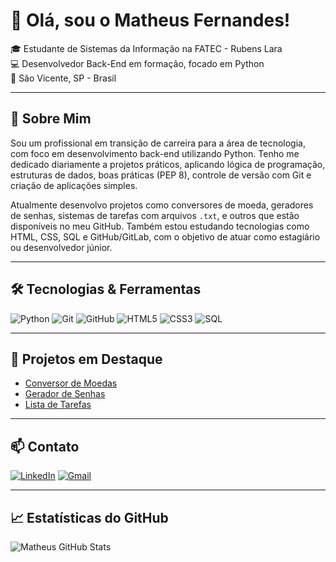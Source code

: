 # 👋 Olá, sou o Matheus Fernandes!

🎓 Estudante de Sistemas da Informação na FATEC - Rubens Lara  
💻 Desenvolvedor Back-End em formação, focado em Python  
📍 São Vicente, SP - Brasil

---

## 🚀 Sobre Mim

Sou um profissional em transição de carreira para a área de tecnologia, com foco em desenvolvimento back-end utilizando Python. Tenho me dedicado diariamente a projetos práticos, aplicando lógica de programação, estruturas de dados, boas práticas (PEP 8), controle de versão com Git e criação de aplicações simples.

Atualmente desenvolvo projetos como conversores de moeda, geradores de senhas, sistemas de tarefas com arquivos `.txt`, e outros que estão disponíveis no meu GitHub. Também estou estudando tecnologias como HTML, CSS, SQL e GitHub/GitLab, com o objetivo de atuar como estagiário ou desenvolvedor júnior.

---

## 🛠️ Tecnologias & Ferramentas

![Python](https://img.shields.io/badge/Python-3776AB?style=for-the-badge&logo=python&logoColor=white)
![Git](https://img.shields.io/badge/Git-F05032?style=for-the-badge&logo=git&logoColor=white)
![GitHub](https://img.shields.io/badge/GitHub-181717?style=for-the-badge&logo=github&logoColor=white)
![HTML5](https://img.shields.io/badge/HTML5-E34F26?style=for-the-badge&logo=html5&logoColor=white)
![CSS3](https://img.shields.io/badge/CSS3-1572B6?style=for-the-badge&logo=css3&logoColor=white)
![SQL](https://img.shields.io/badge/SQL-4479A1?style=for-the-badge&logo=postgresql&logoColor=white)

---

## 📌 Projetos em Destaque

- [Conversor de Moedas](https://github.com/MatheusSilvaConceicao/conversor-moedas)
- [Gerador de Senhas](https://github.com/MatheusSilvaConceicao/gerador-senhas)
- [Lista de Tarefas](https://github.com/MatheusSilvaConceicao/lista-tarefas)

---

## 📫 Contato

[![LinkedIn](https://img.shields.io/badge/LinkedIn-0077B5?style=for-the-badge&logo=linkedin&logoColor=white)](https://www.linkedin.com/in/matheusfernandesconceicao/)
[![Gmail](https://img.shields.io/badge/Gmail-D14836?style=for-the-badge&logo=gmail&logoColor=white)](mailto:seuemail@gmail.com)

---

## 📈 Estatísticas do GitHub

![Matheus GitHub Stats](https://github-readme-stats.vercel.app/api?username=MatheusSilvaConceicao&show_icons=true&theme=radical)
